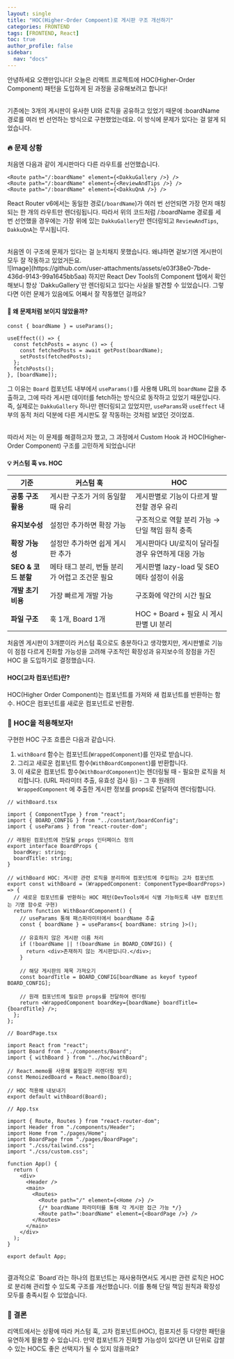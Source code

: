 ```yaml
---
layout: single
title: "HOC(Higher-Order Compoent)로 게시판 구조 개선하기"
categories: FRONTEND
tags: [FRONTEND, React]
toc: true
author_profile: false
sidebar:
  nav: "docs"
---
```


안녕하세요 오랜만입니다!
오늘은 리액트 프로젝트에 HOC(Higher-Order Component) 패턴을 도입하게 된 과정을 공유해보려고 합니다!

<br>
기존에는 3개의 게시판이 유사한 UI와 로직을 공유하고 있었기 때문에 :boardName 경로를 여러 번 선언하는 방식으로 구현했었는데요. 이 방식에 문제가 있다는 걸 알게 되었습니다.

### 🔥 문제 상황

처음엔 다음과 같이 게시판마다 다른 라우트를 선언했습니다.

```tsx
<Route path="/:boardName" element={<DakkuGallery />} />
<Route path="/:boardName" element={<ReviewAndTips />} />
<Route path="/:boardName" element={<DakkuQnA />} />
```

React Router v6에서는 동일한 경로(`/boardName`)가 여러 번 선언되면 가장 먼저 매칭되는 한 개의 라우트만 렌더링됩니다. 따라서 위의 코드처럼 /:boardName 경로를 세 번 선언했을 경우에는 가장 위에 있는 `DakkuGallery`만 렌더링되고 `ReviewAndTips`, `DakkuQnA`는 무시됩니다.

<br>
처음엔 이 구조에 문제가 있다는 걸 눈치채지 못했습니다. 왜냐하면 겉보기엔 게시판이 모두 잘 작동하고 있었거든요.
<br>
![Image](https://github.com/user-attachments/assets/e03f38e0-7bde-436d-9143-99a1645bb5aa)
하지만 React Dev Tools의 Component 탭에서 확인해보니 항상 `DakkuGallery`만 렌더링되고 있다는 사실을 발견할 수 있었습니다. 그렇다면 이런 문제가 있음에도 어째서 잘 작동했던 걸까요?

#### 🤔 왜 문제처럼 보이지 않았을까?

```tsx
const { boardName } = useParams();

useEffect(() => {
  const fetchPosts = async () => {
    const fetchedPosts = await getPost(boardName);
    setPosts(fetchedPosts);
  };
  fetchPosts();
}, [boardName]);
```

그 이유는 `Board` 컴포넌트 내부에서 `useParams()`를 사용해 URL의 `boardName` 값을 추출하고, 그에 따라 게시판 데이터를 fetch하는 방식으로 동작하고 있었기 때문입니다.
<br>
즉, 실제로는 `DakkuGallery` 하나만 렌더링되고 있었지만, `useParams`와 `useEffect` 내부의 동적 처리 덕분에 다른 게시판도 잘 작동하는 것처럼 보였던 것이었죠.

<br>
따라서 저는 이 문제를 해결하고자 했고, 그 과정에서 Custom Hook 과 HOC(Higher-Order Component) 구조를 고민하게 되었습니다!

#### 💡 커스텀 훅 vs. HOC

| 기준                | 커스텀 훅                                      | HOC                                                 |
| ------------------- | ---------------------------------------------- | --------------------------------------------------- |
| **공통 구조 활용**  | 게시판 구조가 거의 동일할 때 유리              | 게시판별로 기능이 다르게 발전할 경우 유리           |
| **유지보수성**      | 설정만 추가하면 확장 가능                      | 구조적으로 역할 분리 가능 → 단일 책임 원칙 충족     |
| **확장 가능성**     | 설정만 추가하면 쉽게 게시판 추가               | 게시판마다 UI/로직이 달라질 경우 유연하게 대응 가능 |
| **SEO & 코드 분할** | 메타 태그 분리, 번들 분리가 어렵고 조건문 필요 | 게시판별 lazy-load 및 SEO 메타 설정이 쉬움          |
| **개발 초기 비용**  | 가장 빠르게 개발 가능                          | 구조화에 약간의 시간 필요                           |
| **파일 구조**       | 훅 1개, Board 1개                              | HOC + Board + 필요 시 게시판별 UI 분리              |

처음엔 게시판이 3개뿐이라 커스텀 훅으로도 충분하다고 생각했지만, 게시판별로 기능이 점점 다르게 진화할 가능성을 고려해 구조적인 확장성과 유지보수의 장점을 가진 HOC 을 도입하기로 결정했습니다.

#### HOC(고차 컴포넌트)란?

HOC(Higher Order Component)는 컴포넌트를 가져와 새 컴포넌트를 반환하는 함수. HOC은 컴포넌트를 새로운 컴포넌트로 반환함.

### 🔎 HOC을 적용해보자!

구현한 HOC 구조 흐름은 다음과 같습니다.
<br>

1. `withBoard` 함수는 컴포넌트(`WrappedComponent`)를 인자로 받습니다.
2. 그리고 새로운 컴포넌트 함수(`WithBoardComponent`)를 반환합니다.
3. 이 새로운 컴포넌트 함수(`WithBoardComponent`)는 렌더링될 때 - 필요한 로직을 처리합니다. (URL 파라미터 추출, 유효성 검사 등) - 그 후 원래의 `WrappedComponent` 에 추출한 게시판 정보를 props로 전달하여 렌더링합니다.
   <br>

```tsx
// withBoard.tsx

import { ComponentType } from "react";
import { BOARD_CONFIG } from "../constant/boardConfig";
import { useParams } from "react-router-dom";

// 래핑된 컴포넌트에 전달될 props 인터페이스 정의
export interface BoardProps {
  boardKey: string;
  boardTitle: string;
}

// withBoard HOC: 게시판 관련 로직을 분리하여 컴포넌트에 주입하는 고차 컴포넌트
export const withBoard = (WrappedComponent: ComponentType<BoardProps>) => {
  // 새로운 컴포넌트를 반환하는 HOC 패턴(DevTools에서 식별 가능하도록 내부 컴포넌트는 기명 함수로 구현)
  return function WithBoardComponent() {
    // useParams 통해 패스파라미터에서 boardName 추출
    const { boardName } = useParams<{ boardName: string }>();

    // 유효하지 않은 게시판 이름 처리
    if (!boardName || !(boardName in BOARD_CONFIG)) {
      return <div>존재하지 않는 게시판입니다.</div>;
    }

    // 해당 게시판의 제목 가져오기
    const boardTitle = BOARD_CONFIG[boardName as keyof typeof BOARD_CONFIG];

    // 원래 컴포넌트에 필요한 props를 전달하여 렌더링
    return <WrappedComponent boardKey={boardName} boardTitle={boardTitle} />;
  };
};
```

```tsx
// BoardPage.tsx

import React from "react";
import Board from "../components/Board";
import { withBoard } from "../hoc/withBoard";

// React.memo를 사용해 불필요한 리렌더링 방지
const MemoizedBoard = React.memo(Board);

// HOC 적용해 내보내기
export default withBoard(Board);
```

```tsx
// App.tsx

import { Route, Routes } from "react-router-dom";
import Header from "./components/Header";
import Home from "./pages/Home";
import BoardPage from "./pages/BoardPage";
import "./css/tailwind.css";
import "./css/custom.css";

function App() {
  return (
    <div>
      <Header />
      <main>
        <Routes>
          <Route path="/" element={<Home />} />
          {/* boardName 파라미터를 통해 각 게시판 접근 가능 */}
          <Route path=":boardName" element={<BoardPage />} />
        </Routes>
      </main>
    </div>
  );
}

export default App;
```

<br>
결과적으로 `Board`라는 하나의 컴포넌트는 재사용하면서도 게시판 관련 로직은 HOC로 분리해 관리할 수 있도록 구조를 개선했습니다. 이를 통해  단일 책임 원칙과 확장성 모두를 충족시킬 수 있었습니다.

### 🙌 결론

리액트에서는 상황에 따라 커스텀 훅, 고차 컴포넌트(HOC), 컴포지션 등 다양한 패턴을 유연하게 활용할 수 있습니다. 만약 컴포넌트가 진화할 가능성이 있다면 UI 단위로 감쌀 수 있는 HOC도 좋은 선택지가 될 수 있지 않을까요?
